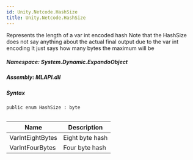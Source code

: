 ```yaml
---  
id: Unity.Netcode.HashSize  
title: Unity.Netcode.HashSize  
---
```


<div class="markdown level0 summary">

Represents the length of a var int encoded hash Note that the HashSize
does not say anything about the actual final output due to the var int
encoding It just says how many bytes the maximum will be

</div>

<div class="markdown level0 conceptual">

</div>

##### **Namespace**: System.Dynamic.ExpandoObject

##### **Assembly**: MLAPI.dll

##### Syntax

``` lang-csharp
public enum HashSize : byte
```

## 

| Name             | Description     |
|------------------|-----------------|
| VarIntEightBytes | Eight byte hash |
| VarIntFourBytes  | Four byte hash  |
